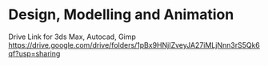 # Design, Modelling and Animation

Drive Link for 3ds Max, Autocad, Gimp
https://drive.google.com/drive/folders/1pBx9HNjIZveyJA27iMLjNnn3rS5Qk6qf?usp=sharing

